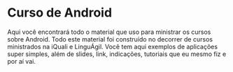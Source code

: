 # Curso de Android
Aqui você encontrará todo o material que uso para ministrar os cursos sobre Android. Todo este material foi construído 
no decorrer de cursos ministrados na iQuali e LinguÁgil. Você tem aqui exemplos de aplicações super simples, além de
slides, link, indicações, tutoriais que eu mesmo fiz e por aí vai.
